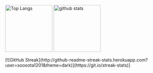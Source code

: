 <p align="left"> 
  <img alt="Top Langs" height="150px" src="https://github-readme-stats.vercel.app/api/top-langs/?username=soooota1201&layout=compact&theme=merko" />
  <img alt="github stats" height="150px" src="https://github-readme-stats.vercel.app/api?username=soooota1201&theme=onedark&show_icons=true)](https://github.com/anuraghazra/github-readme-stats" />
</p>

<div>
  [![GitHub Streak](http://github-readme-streak-stats.herokuapp.com?user=soooota1201&theme=dark)](https://git.io/streak-stats)]
</div>
